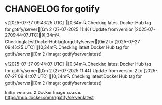 CHANGELOG for gotify
===================
v[2025-07-27 09:46:25 UTC] [0;34m🔍 Checking latest Docker Hub tag for gotify/server[0m
2 (27-07-2025 11:46)
    Update from version [2025-07-2709:44:07UTC][0;34m🔍CheckinglatestDockerHubtagforgotify/server[0m2 to [2025-07-27 09:46:25 UTC] [0;34m🔍 Checking latest Docker Hub tag for gotify/server[0m
2 (image: gotify/server:latest)


v[2025-07-27 09:44:07 UTC] [0;34m🔍 Checking latest Docker Hub tag for gotify/server[0m
2 (27-07-2025 11:44)
    Update from version 2 to [2025-07-27 09:44:07 UTC] [0;34m🔍 Checking latest Docker Hub tag for gotify/server[0m
2 (image: gotify/server:latest)



Initial version: 2
Docker Image source: https://hub.docker.com/r/gotify/server:latest

